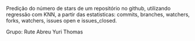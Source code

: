 Predição do número de stars de um repositório no github, utilizando regressão com KNN, a partir das estatisticas: commits, branches, watchers, forks, watchers, issues open e issues_closed.

Grupo: Rute Abreu
       Yuri Thomas

